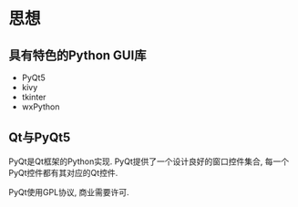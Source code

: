 # 思想

## 具有特色的Python GUI库

+ PyQt5
+ kivy
+ tkinter
+ wxPython

## Qt与PyQt5

PyQt是Qt框架的Python实现. PyQt提供了一个设计良好的窗口控件集合, 每一个PyQt控件都有其对应的Qt控件.

PyQt使用GPL协议, 商业需要许可.